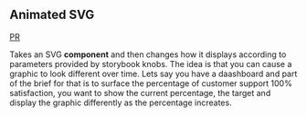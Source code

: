
## Animated SVG

[PR](https://github.com/listingslab-software/storybook/pull/2)

Takes an SVG **component** and then changes how it displays according to parameters provided by storybook knobs. The idea is that you can cause a graphic to look different over time. Lets say you have a daashboard and part of the brief for that is to surface the percentage of customer support 100% satisfaction, you want to show the current percentage, the target and display the graphic differently as the percentage increates.